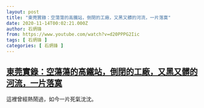 ```yaml
---
layout: post
title: "東莞實錄：空蕩蕩的高鐵站，倒閉的工廠，又黑又髒的河流，一片落寞"
date: 2020-11-14T00:02:21.000Z
author: 石炳锋
from: https://www.youtube.com/watch?v=d20PPPG2Iic
tags: [ 石炳锋 ]
categories: [ 石炳锋 ]
---
```

<!--1605312141000-->
[東莞實錄：空蕩蕩的高鐵站，倒閉的工廠，又黑又髒的河流，一片落寞](https://www.youtube.com/watch?v=d20PPPG2Iic)
------

<div>
這裡曾經熱鬧過，如今一片死氣沈沈。
</div>
